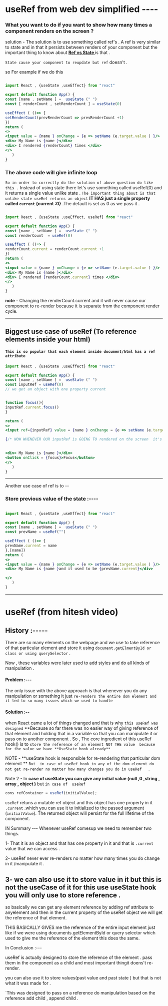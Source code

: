 #  useRef from web dev simplified ----


### What you want to do if you want to show how many times a component renders on the screen ?

solution - The solution is to use something called ref's .  A ref is very similar to state and in that it persists between renders of  your component but the important thing to know about 
  <u><b> Ref vs State  </b> </u> is that .

`State cause your component to reupdate but ref` doesn't .


 so For example if we do this


```jsx

import React , {useState ,useEffect} from "react"

export default function App() {
const [name , setName ] =  useState (" ")
const [ renderCount , setRenderCount ] = useState(0)

useEffect ( ()=> {
setRenderCount(prevRenderCount => prevRenderCount +1)
})
return (
<>
<input value = {name } onChange = {e => setName (e.target.value ) }/>
<div> My Name is {name }</div>
<div> I rendered {renderCount} times </div>
</>
   )
}


```


### The above code will give infinite loop 


`So in order to correctly do the solution of above question do like this .`
Instead of using state there let's use something called useRef(0) and it returns a single value unlike state . 
`The important thing about is that unlike state useRef returns an object`  **IT HAS just a single property called `current` {current :0}** .The default is set as 0 as we pass it .

```jsx

import React , {useState ,useEffect, useRef} from "react"

export default function App() {
const [name , setName ] =  useState (" ")
const renderCount  = useRef(0)

useEffect ( ()=> {
renderCount.current = renderCount.current +1
})
return (
<>
<input value = {name } onChange = {e => setName (e.target.value ) }/>
<div> My Name is {name }</div>
<div> I rendered {renderCount.current} times </div>
</>
   )
}


```


**note** - Changing the   renderCount.current and it will never cause our component to re-render because it is separate from the component render cycle.

----------------------------------------------------------------------------


 ## Biggest use case of useRef (To reference elements  inside your html)


#### `This is so popular that each element inside document/html has a ref attribute`

```jsx
import React , {useState ,useEffect} from "react"

export default function App() {
const [name , setName ] =  useState (" ")
const inputRef = useRef(0)
// we get an object with one property current


function focus(){
inputRef.current.focus()
}

return (
<>
<input ref={inputRef} value = {name } onChange = {e => setName (e.target.value ) }/>

{/* NOW WHENEVER OUR inputRef is GOING TO rendered on the screen  it's going to set this inputRef variable equal to this document varaible (input element ke equal)*/}
   

<div> My Name is {name }</div>
<button onClick = {focus}>Focus</button>
</>
   )
}


```


------------------------------------------------------------------------------------

Another use case of ref is to --

 ### Store previous value of the state :----


```jsx

import React , {useState ,useEffect} from "react"

export default function App() {
const [name , setName ] =  useState (" ")
const prevName = useRef("")

useEffect ( ()=> {
prevName.current = name
},[name])
return (
<>
<input value = {name } onChange = {e => setName (e.target.value ) }/>
<div> My Name is {name }and it used to be {prevName.current}</div>

</>
   )
}

```



-------------------------------------------------------------------------------------------------------------------------------------------------------------------------------------------------------------------------------------------

# useRef (from hitesh video)


## History :-----


There are so many elements on the webpage and we use to take reference of that particular element and store it using `document.getElmentById or class or using querySelector` .

  Now , these variables were later used to add styles and do all kinds of manipulation .


 #### Problem :---

The only issue with the above approach is that whenever you do   any manipulation or something it just `re-renders the entire dom element and it led to so many issues which we used to handle`

 #### Solution :--

when React came a lot of things changed and that is why `this useRef was designed` **Because so far there was no easier way of giving reference of that element and holding that in a variable so that you can manipulate it or pass on  to another component .
  So , The core ingredient of this useRef hook() is to `store the reference of an element NOT THE value  because for the value we have **UseState hook already**` 



NOTE - **useState hook is responsible for  re-rendering that particular dom element ** `But 
in case of useRef hook in any of the dom element do not get re-render no matter how many changes you do in useRef   `.


Note 2 - In **case of useState you can give any initial  value (null ,0 ,string , array , object )** but `in case of  useRef    `

```jsx
cons refContainer = useRef(initialValue);
```
`useRef` retuns a mutable ref object  and this object  has one property in it `.current` .which you can use it to  initialized to the passed argument (`initialValue`). The returned object will persist for the full lifetime of the component.




IN Summary --- Whenever useRef comesup we need to remember two things.


1- That it is an object and that has one property in it and that is `.current` value that we can access .

2- useRef never ever re-renders no matter how many times you do change in it /manipulate it .


3- we can also use it to store value in it but **this is not the useCase of it for this use useState hook** you will only use to store reference .
--------------------------------------------------------------------------------------------------




so basically we can get any element reference  by adding ref attribute to anyelement and then in the current property of the useRef object we will get the reference of that element.



 THIS BASICALLY GIVES me the reference of the entire input element just like if we were using documents.getElementById or query selector which used to give me the reference of the element this does the same.




 In Conclusion :---

useRef is actually designed to store the reference of the element . pass them in the component as a child and most important thingit doens't re-render.

you can also use it to store values(past value and past state ) but that  is not what it was made for .

`This was designed to pass on a reference do manipulation based on  the reference add child , append child .

